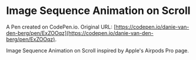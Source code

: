 # Image Sequence Animation on Scroll

A Pen created on CodePen.io. Original URL: [https://codepen.io/danie-van-den-berg/pen/ExZOOqz](https://codepen.io/danie-van-den-berg/pen/ExZOOqz).

Image Sequence Animation on Scroll inspired by Apple's Airpods Pro page.
